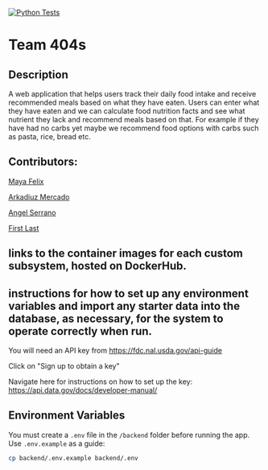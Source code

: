 [![Python Tests](https://github.com/software-students-spring2025/5-final-404s/actions/workflows/ci.yml/badge.svg)](https://github.com/software-students-spring2025/5-final-404s/actions/workflows/ci.yml)

# Team 404s



## Description

A web application that helps users track their daily food intake and receive recommended meals based on what they have eaten. 
Users can enter what they have eaten and we can calculate food nutrition facts and see what nutrient they lack and recommend meals based on that. 
For example if they have had no carbs yet maybe we recommend food options with carbs such as pasta, rice, bread etc.

## Contributors:
[Maya Felix](https://github.com/mxf4596)


[Arkadiuz Mercado](https://github.com/ArionM27)


[Angel Serrano](https://github.com/a-ngels)


[First Last](https://github.com/)

## links to the container images for each custom subsystem, hosted on DockerHub.



## instructions for how to set up any environment variables and import any starter data into the database, as necessary, for the system to operate correctly when run.

You will need an API key from https://fdc.nal.usda.gov/api-guide 

Click on "Sign up to obtain a key" 

Navigate here for instructions on how to set up the key: https://api.data.gov/docs/developer-manual/



## Environment Variables

You must create a `.env` file in the `/backend` folder before running the app.  
Use `.env.example` as a guide:



```bash
cp backend/.env.example backend/.env 
```









